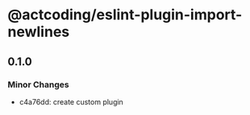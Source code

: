 # @actcoding/eslint-plugin-import-newlines

## 0.1.0

### Minor Changes

- c4a76dd: create custom plugin
